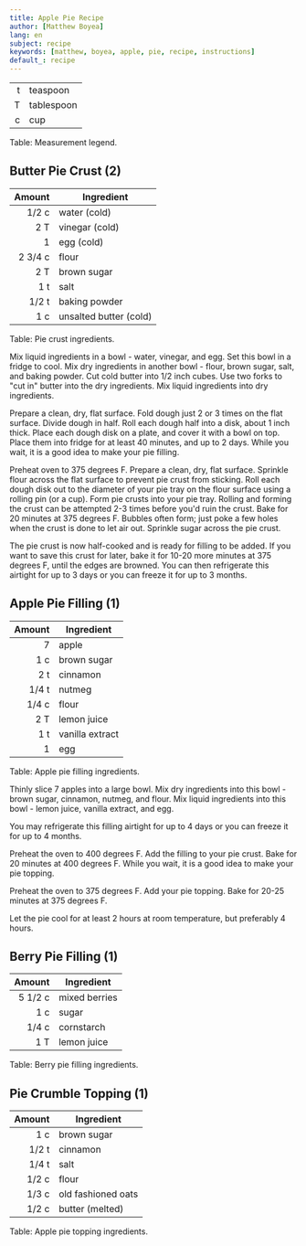 ```yaml
---
title: Apple Pie Recipe
author: [Matthew Boyea]
lang: en
subject: recipe
keywords: [matthew, boyea, apple, pie, recipe, instructions]
default_: recipe
---
```


|||
| ---:| --- |
|t|teaspoon|
|T|tablespoon|
|c|cup|

Table: Measurement legend.

## Butter Pie Crust (2)

|Amount|Ingredient|
| ---:| --- |
|1/2 c|water (cold)|
|2 T|vinegar (cold)|
|1|egg (cold)|
|2 3/4 c|flour|
|2 T|brown sugar|
|1 t|salt|
|1/2 t|baking powder|
|1 c|unsalted butter (cold)|

Table: Pie crust ingredients.

Mix liquid ingredients in a bowl - water, vinegar, and egg.
Set this bowl in a fridge to cool.
Mix dry ingredients in another bowl - flour, brown sugar, salt, and baking powder.
Cut cold butter into 1/2 inch cubes.
Use two forks to "cut in" butter into the dry ingredients.
Mix liquid ingredients into dry ingredients.

Prepare a clean, dry, flat surface.
Fold dough just 2 or 3 times on the flat surface.
Divide dough in half.
Roll each dough half into a disk, about 1 inch thick.
Place each dough disk on a plate, and cover it with a bowl on top.
Place them into fridge for at least 40 minutes, and up to 2 days.
While you wait, it is a good idea to make your pie filling.

Preheat oven to 375 degrees F.
Prepare a clean, dry, flat surface.
Sprinkle flour across the flat surface to prevent pie crust from sticking.
Roll each dough disk out to the diameter of your pie tray on the flour surface using a rolling pin (or a cup).
Form pie crusts into your pie tray.
Rolling and forming the crust can be attempted 2-3 times before you'd ruin the crust.
Bake for 20 minutes at 375 degrees F.
Bubbles often form; just poke a few holes when the crust is done to let air out.
Sprinkle sugar across the pie crust.

The pie crust is now half-cooked and is ready for filling to be added.
If you want to save this crust for later, bake it for 10-20 more minutes at 375 degrees F, until the edges are browned.
You can then refrigerate this airtight for up to 3 days or you can freeze it for up to 3 months.

## Apple Pie Filling (1)

|Amount|Ingredient|
| ---:| --- |
|7|apple|
|1 c|brown sugar|
|2 t|cinnamon|
|1/4 t|nutmeg|
|1/4 c|flour|
|2 T|lemon juice|
|1 t|vanilla extract|
|1|egg|

Table: Apple pie filling ingredients.

Thinly slice 7 apples into a large bowl.
Mix dry ingredients into this bowl - brown sugar, cinnamon, nutmeg, and flour.
Mix liquid ingredients into this bowl - lemon juice, vanilla extract, and egg.

You may refrigerate this filling airtight for up to 4 days or you can freeze it for up to 4 months.

Preheat the oven to 400 degrees F.
Add the filling to your pie crust.
Bake for 20 minutes at 400 degrees F.
While you wait, it is a good idea to make your pie topping.

Preheat the oven to 375 degrees F.
Add your pie topping.
Bake for 20-25 minutes at 375 degrees F.

Let the pie cool for at least 2 hours at room temperature, but preferably 4 hours.

## Berry Pie Filling (1)

|Amount|Ingredient|
| ---:| --- |
|5 1/2 c|mixed berries|
|1 c|sugar|
|1/4 c|cornstarch|
|1 T|lemon juice|

Table: Berry pie filling ingredients.

## Pie Crumble Topping (1)

|Amount|Ingredient|
| ---:| --- |
|1 c|brown sugar|
|1/2 t|cinnamon|
|1/4 t|salt|
|1/2 c|flour|
|1/3 c|old fashioned oats|
|1/2 c|butter (melted)|

Table: Apple pie topping ingredients.
